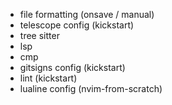 - file formatting (onsave / manual)
- telescope config (kickstart)
- tree sitter
- lsp
- cmp
- gitsigns config (kickstart)
- lint (kickstart)
- lualine config (nvim-from-scratch)

